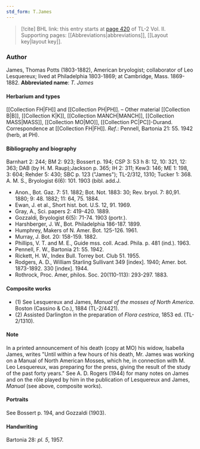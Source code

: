 ```yaml
---
std_form: T.James
---
```


> [!cite] BHL link: this entry starts at [page 420](https://www.biodiversitylibrary.org/page/33068662) of TL-2 Vol. II.
> Supporting pages: [[Abbreviations|abbreviations]], [[Layout key|layout key]].

### Author

James, Thomas Potts (1803-1882), American bryologist; collaborator of Leo Lesquereux; lived at Philadelphia 1803-1869; at Cambridge, Mass. 1869-1882. 
**Abbreviated name**: *T. James*

#### Herbarium and types

[[Collection FH|FH]] and [[Collection PH|PH]]. – Other material [[Collection B|B]], [[Collection K|K]], [[Collection MANCH|MANCH]], [[Collection MASS|MASS]], [[Collection MO|MO]], [[Collection PC|PC]]-Durand. Correspondence at [[Collection FH|FH]].
*Ref*.: Pennell, Bartonia 21: 55. 1942 (herb, at PH).

#### Bibliography and biography

Barnhart 2: 244; BM 2: 923; Bossert p. 194; CSP 3: 53 h 8: 12, 10: 321, 12: 363; DAB (by H. M. Raup);Jackson p. 365; IH 2: 311; Kew3: 146; ME 1: 198, 3: 604; Rehder 5: 430; SBC p. 123 ("James"); TL-2/312, 1310; Tucker 1: 368. A. M. S., Bryologist 6(6): 101. 1903 (bibl. add.J.
- Anon., Bot. Gaz. 7: 51. 1882; Bot. Not. 1883: 30; Rev. bryol. 7: 80,91. 1880; 9: 48. 1882; 11: 64, 75. 1884.
- Ewan, J. et al., Short hist. bot. U.S. 12, 91. 1969.
- Gray, A., Sci. papers 2: 419-420. 1889.
- Gozzaldi, Bryologist 6(5): 71-74. 1903 (portr.).
- Harshberger, J. W., Bot. Philadelphia 186-187. 1899.
- Humphrey, Makers of N. Amer. Bot. 125-126. 1961.
- Murray, J. Bot. 20: 158-159. 1882.
- Phillips, V. T. and M. E., Guide mss. coll. Acad. Phila. p. 481 (ind.). 1963.
- Pennell, F. W., Bartonia 21: 55. 1942.
- Rickett, H. W., Index Bull. Torrey bot. Club 51. 1955.
- Rodgers, A. D., William Starling Sullivant 349 \[index\]. 1940; Amer. bot. 1873-1892. 330 \[index\]. 1944.
- Rothrock, Proc. Amer, philos. Soc. 20(110-113): 293-297. 1883.

#### Composite works

- (1) See Lesquereux and James, *Manual of the mosses of North America*. Boston (Cassino & Co.), 1884 (TL-2/4421).
- (2) Assisted Darlington in the preparation of *Flora cestrica*, 1853 ed. (TL-2/1310).

#### Note

In a printed announcement of his death (copy at MO) his widow, Isabella James, writes "Until within a few hours of his death, Mr. James was working on a Manual of North American Mosses, which he, in connection with M. Leo Lesquereux, was preparing for the press, giving the result of the study of the past forty years."
See A. D. Rogers (1944) for many notes on James and on the rôle played by him in the publication of Lesquereux and James, *Manual* (see above, composite works).

#### Portraits

See Bossert p. 194, and Gozzaldi (1903).

#### Handwriting

Bartonia 28: *pl. 5*, 1957.

